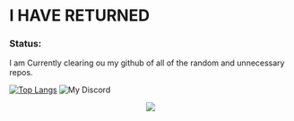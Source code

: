 # I HAVE RETURNED
### Status:
I am Currently clearing ou my github of all of the random and unnecessary repos.

[![Top Langs](https://github-readme-stats.vercel.app/api/top-langs/?username=STPv22&theme=radical)](https://github.com/anuraghazra/github-readme-stats)
![My Discord](https://discord-readme-badge.vercel.app/api?id=1187124067283783731)

<p align="center">
  <a href="https://skillicons.dev">
    <img src="https://skillicons.dev/icons?i=js,html,css,p5js,vscode,windows" />
  </a>
</p>
